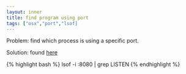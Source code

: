 ```yaml
---
layout: inner
title: find program using port
tags: ["osx","port","lsof]
---
```

Problem: find which process is using a specific port.

Solution: found [here](https://www.mkyong.com/mac/mac-osx-what-program-is-using-port-8080/)

{% highlight bash %}
lsof -i :8080 | grep LISTEN
{% endhighlight %}